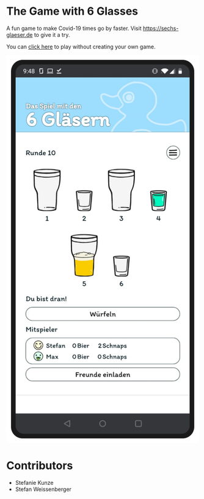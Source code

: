 # The Game with 6 Glasses

A fun game to make Covid-19 times go by faster. Visit https://sechs-glaeser.de to give it a try.

You can [click here](https://sechs-glaeser.de/max_trinkt!) to play without creating your own game.

![](img/img.png)

# Contributors

- Stefanie Kunze
- Stefan Weissenberger
